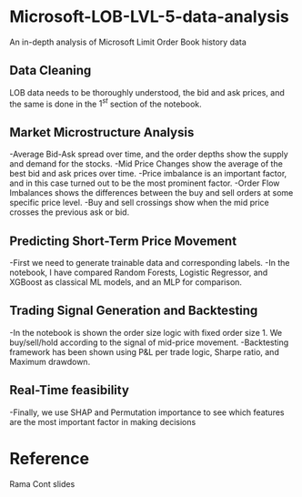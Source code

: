 # Microsoft-LOB-LVL-5-data-analysis
An in-depth analysis of Microsoft Limit Order Book history data

## Data Cleaning
LOB data needs to be thoroughly understood, the bid and ask prices, and the same is done in the $1^{st}$ section of the notebook.
## Market Microstructure Analysis
-Average Bid-Ask spread over time, and the order depths show the supply and demand for the stocks.
-Mid Price Changes show the average of the best bid and ask prices over time.
-Price imbalance is an important factor, and in this case turned out to be the most prominent factor.
-Order Flow Imbalances shows the differences between the buy and sell orders at some specific price level.
-Buy and sell crossings show when the mid price crosses the previous ask or bid.
## Predicting Short-Term Price Movement
-First we need to generate trainable data and corresponding labels.
-In the notebook, I have compared Random Forests, Logistic Regressor, and XGBoost as classical ML models, and an MLP for comparison.
## Trading Signal Generation and Backtesting
-In the notebook is shown the order size logic with fixed order size 1. We buy/sell/hold according to the signal of mid-price movement.
-Backtesting framework has been shown using P&L per trade logic, Sharpe ratio, and Maximum drawdown.
## Real-Time feasibility
-Finally, we use SHAP and Permutation importance to see which features are the most important factor in making decisions

# Reference
Rama Cont slides
